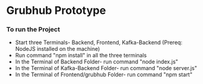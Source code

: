 # Grubhub Prototype

### To run the Project
*  Start three Terminals- Backend, Frontend, Kafka-Backend (Prereq: NodeJS installed on the machine)
*  Run command "npm install" in all the three terminals
*  In the Terminal of Backend Folder- run command "node index.js"
*  In the Terminal of Kafka-Backend Folder- run command "node server.js"
*  In the Terminal of Frontend/grubhub Folder- run command "npm start"

